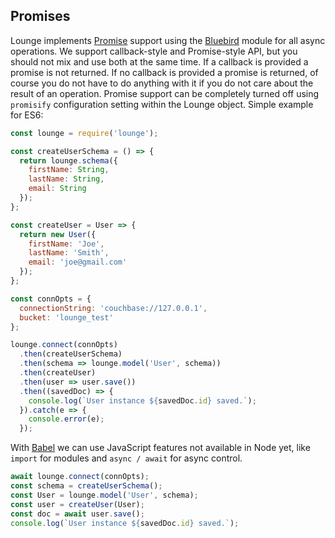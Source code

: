 ## Promises <a id="promises"></a>

Lounge implements [Promise](https://developer.mozilla.org/en/docs/Web/JavaScript/Reference/Global_Objects/Promise) support
using the [Bluebird](bluebirdjs.com) module for all async operations. We support callback-style and Promise-style API, but you should not mix and use both at the same time. If a callback is provided a promise is not returned. If no callback is
provided a promise is returned, of course you do not have to do anything with it if you do not care about the result
of an operation. Promise support can be completely turned off using `promisify` configuration setting within the Lounge
object. Simple example for ES6:

```js
const lounge = require('lounge');

const createUserSchema = () => {
  return lounge.schema({
    firstName: String,
    lastName: String,
    email: String
  });
};

const createUser = User => {
  return new User({
    firstName: 'Joe',
    lastName: 'Smith',
    email: 'joe@gmail.com'
  });
};

const connOpts = {
  connectionString: 'couchbase://127.0.0.1',
  bucket: 'lounge_test'
};

lounge.connect(connOpts)
  .then(createUserSchema)
  .then(schema => lounge.model('User', schema))
  .then(createUser)
  .then(user => user.save())
  .then((savedDoc) => {
    console.log(`User instance ${savedDoc.id} saved.`);
  }).catch(e => {
    console.error(e);
  });
```

With [Babel](https://babeljs.io/) we can use JavaScript features not available in Node yet, like `import` for
modules and `async / await` for async control.

```js
await lounge.connect(connOpts);
const schema = createUserSchema();
const User = lounge.model('User', schema);
const user = createUser(User);
const doc = await user.save();
console.log(`User instance ${savedDoc.id} saved.`);
```
